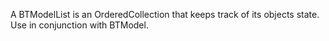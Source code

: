 A BTModelList is an OrderedCollection that keeps track of its objects state. Use in conjunction with BTModel.